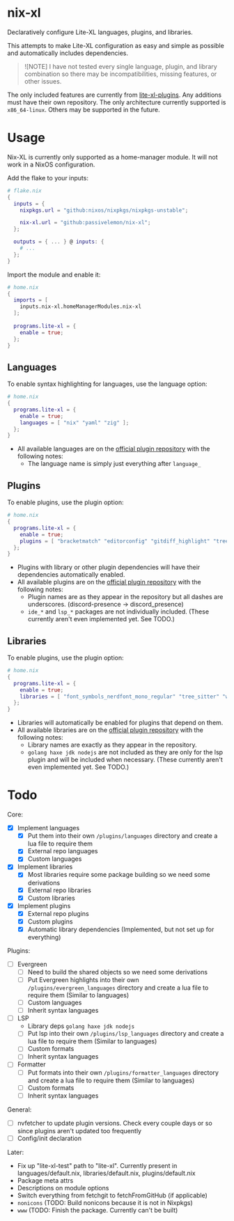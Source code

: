 # nix-xl

Declaratively configure Lite-XL languages, plugins, and libraries.

This attempts to make Lite-XL configuration as easy and simple as possible and automatically includes dependencies.

> ![NOTE]
> I have not tested every single language, plugin, and library combination so there may be incompatibilities, missing features, or other issues.

The only included features are currently from [lite-xl-plugins](https://github.com/lite-xl/lite-xl-plugins). Any additions must have their own repository.
The only architecture currently supported is `x86_64-linux`. Others may be supported in the future.

# Usage
Nix-XL is currently only supported as a home-manager module. It will not work in a NixOS configuration.

Add the flake to your inputs:
```nix
# flake.nix
{
  inputs = {
    nixpkgs.url = "github:nixos/nixpkgs/nixpkgs-unstable";

    nix-xl.url = "github:passivelemon/nix-xl";
  };

  outputs = { ... } @ inputs: {
    # ...
  };
}
```

Import the module and enable it:
```nix
# home.nix
{
  imports = [
    inputs.nix-xl.homeManagerModules.nix-xl
  ];
  
  programs.lite-xl = {
    enable = true;
  };
}
```

## Languages
To enable syntax highlighting for languages, use the language option:
```nix
# home.nix
{
  programs.lite-xl = {
    enable = true;
    languages = [ "nix" "yaml" "zig" ];
  };
}
```
- All available languages are on the [official plugin repository](https://github.com/lite-xl/lite-xl-plugins?tab=readme-ov-file#languages) with the following notes:
  - The language name is simply just everything after `language_`

## Plugins
To enable plugins, use the plugin option:
```nix
# home.nix
{
  programs.lite-xl = {
    enable = true;
    plugins = [ "bracketmatch" "editorconfig" "gitdiff_highlight" "treeview_extender" ];
  };
}
```
- Plugins with library or other plugin dependencies will have their dependencies automatically enabled.
- All available plugins are on the [official plugin repository](https://github.com/lite-xl/lite-xl-plugins?tab=readme-ov-file#plugins) with the following notes:
  - Plugin names are as they appear in the repository but all dashes are underscores. (discord-presence -> discord_presence)
  - `ide_*` and `lsp_*` packages are not individually included. (These currently aren't even implemented yet. See TODO.)

## Libraries
To enable plugins, use the plugin option:
```nix
# home.nix
{
  programs.lite-xl = {
    enable = true;
    libraries = [ "font_symbols_nerdfont_mono_regular" "tree_sitter" "widget" ];
  };
}
```
- Libraries will automatically be enabled for plugins that depend on them.
- All available libraries are on the [official plugin repository](https://github.com/lite-xl/lite-xl-plugins?tab=readme-ov-file#libraries) with the following notes:
  - Library names are exactly as they appear in the repository.
  - `golang haxe jdk nodejs` are not included as they are only for the lsp plugin and will be included when necessary. (These currently aren't even implemented yet. See TODO.)

# Todo
Core:
- [x] Implement languages
  - [x] Put them into their own `/plugins/languages` directory and create a lua file to require them
  - [x] External repo languages
  - [x] Custom languages

- [x] Implement libraries
  - [x] Most libraries require some package building so we need some derivations
  - [x] External repo libraries
  - [x] Custom libraries

- [x] Implement plugins
  - [x] External repo plugins
  - [x] Custom plugins
  - [x] Automatic library dependencies (Implemented, but not set up for everything)

Plugins:
- [ ] Evergreen
  - [ ] Need to build the shared objects so we need some derivations
  - [ ] Put Evergreen highlights into their own `/plugins/evergreen_languages` directory and create a lua file to require them (Similar to languages)
  - [ ] Custom languages
  - [ ] Inherit syntax languages

- [ ] LSP
  - Library deps `golang haxe jdk nodejs`
  - [ ] Put lsp into their own `/plugins/lsp_languages` directory and create a lua file to require them (Similar to languages)
  - [ ] Custom formats
  - [ ] Inherit syntax languages

- [ ] Formatter
  - [ ] Put formats into their own `/plugins/formatter_languages` directory and create a lua file to require them (Similar to languages)
  - [ ] Custom formats
  - [ ] Inherit syntax languages

General:
- [ ] nvfetcher to update plugin versions. Check every couple days or so since plugins aren't updated too frequently
- [ ] Config/init declaration

Later:
- Fix up "lite-xl-test" path to "lite-xl". Currently present in languages/default.nix, libraries/default.nix, plugins/default.nix
- Package meta attrs
- Descriptions on module options
- Switch everything from fetchgit to fetchFromGitHub (if applicable)
- `nonicons` (TODO: Build nonicons because it is not in Nixpkgs)
- `www` (TODO: Finish the package. Currently can't be built)

